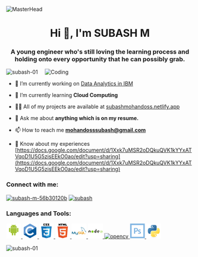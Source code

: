 ![MasterHead](https://1.bp.blogspot.com/-7A4WynwLsMw/XbBpCXG8fHI/AAAAAAAAMt4/uOa1bpLskYgrwGbllhSu2SDj_Mig8SXJQCLcBGAsYHQ/s1600/2000_600px.gif)
<h1 align="center">Hi 👋, I'm SUBASH M</h1>
<h3 align="center">A young engineer who's still loving the learning process and holding onto every opportunity that he can possibly grab.</h3>
<img align="right" alt="Coding" width="400" src="https://c.tenor.com/qJ5evVs-_uUAAAAS/coding.gif)">

<p align="left"> <img src="https://komarev.com/ghpvc/?username=subash-01&label=Profile%20views&color=0e75b6&style=flat" alt="subash-01" /> </p>

- 🔭 I’m currently working on [Data Analytics in IBM](https://www.ibm.com/in-en/marketing/careereducation/bigdata-analytics/)

- 🌱 I’m currently learning **Cloud Computing**

- 👨‍💻 All of my projects are available at [subashmohandoss.netlify.app](subashmohandoss.netlify.app)

- 💬 Ask me about **anything which is on my resume.**

- 📫 How to reach me **mohandosssubash@gmail.com**

- 📄 Know about my experiences [https://docs.google.com/document/d/1Xxk7uMSR2oDQkuQVK1kYYxATVqoD1U5G5zisEEkO0ao/edit?usp=sharing](https://docs.google.com/document/d/1Xxk7uMSR2oDQkuQVK1kYYxATVqoD1U5G5zisEEkO0ao/edit?usp=sharing)

<h3 align="left">Connect with me:</h3>
<p align="left">
<a href="https://linkedin.com/in/subash-m-56b30120b" target="blank"><img align="center" src="https://raw.githubusercontent.com/rahuldkjain/github-profile-readme-generator/master/src/images/icons/Social/linked-in-alt.svg" alt="subash-m-56b30120b" height="30" width="40" /></a>
<a href="https://fb.com/subash" target="blank"><img align="center" src="https://raw.githubusercontent.com/rahuldkjain/github-profile-readme-generator/master/src/images/icons/Social/facebook.svg" alt="subash" height="30" width="40" /></a>
</p>

<h3 align="left">Languages and Tools:</h3>
<p align="left"> <a href="https://developer.android.com" target="_blank" rel="noreferrer"> <img src="https://raw.githubusercontent.com/devicons/devicon/master/icons/android/android-original-wordmark.svg" alt="android" width="40" height="40"/> </a> <a href="https://www.cprogramming.com/" target="_blank" rel="noreferrer"> <img src="https://raw.githubusercontent.com/devicons/devicon/master/icons/c/c-original.svg" alt="c" width="40" height="40"/> </a> <a href="https://www.w3schools.com/css/" target="_blank" rel="noreferrer"> <img src="https://raw.githubusercontent.com/devicons/devicon/master/icons/css3/css3-original-wordmark.svg" alt="css3" width="40" height="40"/> </a> <a href="https://www.w3.org/html/" target="_blank" rel="noreferrer"> <img src="https://raw.githubusercontent.com/devicons/devicon/master/icons/html5/html5-original-wordmark.svg" alt="html5" width="40" height="40"/> </a> <a href="https://www.mysql.com/" target="_blank" rel="noreferrer"> <img src="https://raw.githubusercontent.com/devicons/devicon/master/icons/mysql/mysql-original-wordmark.svg" alt="mysql" width="40" height="40"/> </a> <a href="https://nodejs.org" target="_blank" rel="noreferrer"> <img src="https://raw.githubusercontent.com/devicons/devicon/master/icons/nodejs/nodejs-original-wordmark.svg" alt="nodejs" width="40" height="40"/> </a> <a href="https://opencv.org/" target="_blank" rel="noreferrer"> <img src="https://www.vectorlogo.zone/logos/opencv/opencv-icon.svg" alt="opencv" width="40" height="40"/> </a> <a href="https://www.photoshop.com/en" target="_blank" rel="noreferrer"> <img src="https://raw.githubusercontent.com/devicons/devicon/master/icons/photoshop/photoshop-line.svg" alt="photoshop" width="40" height="40"/> </a> <a href="https://www.python.org" target="_blank" rel="noreferrer"> <img src="https://raw.githubusercontent.com/devicons/devicon/master/icons/python/python-original.svg" alt="python" width="40" height="40"/> </a> </p>

<p><img align="center" src="https://github-readme-streak-stats.herokuapp.com/?user=subash-01&" alt="subash-01" /></p>

